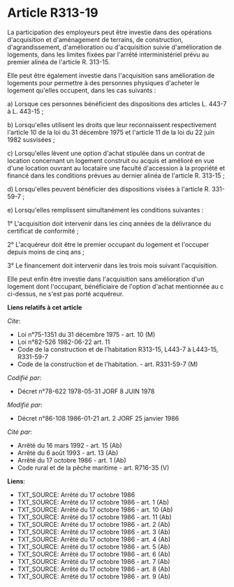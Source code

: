 # Article R313-19

La participation des employeurs  peut être investie dans des opérations d'acquisition et d'aménagement de terrains, de
construction, d'agrandissement, d'amélioration ou d'acquisition suivie d'amélioration de logements, dans les limites fixées
par l'arrêté interministériel prévu au premier alinéa de l'article R. 313-15.

Elle peut être également investie dans l'acquisition sans amélioration de logements pour permettre à des personnes physiques
d'acheter le logement qu'elles occupent, dans les cas suivants :

a) Lorsque ces personnes bénéficient des dispositions des articles L. 443-7 à L. 443-15 ;

b) Lorsqu'elles utilisent les droits que leur reconnaissent respectivement l'article 10 de la loi du 31 décembre 1975 et
l'article 11 de la loi du 22 juin 1982 susvisées ;

c) Lorsqu'elles lèvent une option d'achat stipulée dans un contrat de location concernant un logement construit ou acquis et
amélioré en vue d'une location ouvrant au locataire une faculté d'accession à la propriété et financé dans les conditions
prévues au dernier alinéa de l'article R. 313-15 ;

d) Lorsqu'elles peuvent bénéficier des dispositions visées à l'article R. 331-59-7 ;

e) Lorsqu'elles remplissent simultanément les conditions suivantes :

1° L'acquisition doit intervenir dans les cinq années de la délivrance du certificat de conformité ;

2° L'acquéreur doit être le premier occupant du logement et l'occuper depuis moins de cinq ans ;

3° Le financement doit intervenir dans les trois mois suivant l'acquisition.

Elle peut enfin être investie dans l'acquisition sans amélioration d'un logement dont l'occupant, bénéficiaire de l'option
d'achat mentionnée au c ci-dessus, ne s'est pas porté acquéreur.

**Liens relatifs à cet article**

_Cite_:

  - Loi n°75-1351 du 31 décembre 1975 - art. 10 (M)
  - Loi n°82-526 1982-06-22 art. 11
  - Code de la construction et de l'habitation R313-15, L443-7 à L443-15, R331-59-7
  - Code de la construction et de l'habitation. - art. R331-59-7 (M)

_Codifié par_:

  - Décret n°78-622 1978-05-31 JORF 8 JUIN 1978

_Modifié par_:

  - Décret n°86-108 1986-01-21 art. 2 JORF 25 janvier 1986

_Cité par_:

  - Arrêté du 16 mars 1992 - art. 15 (Ab)
  - Arrêté du 6 août 1993 - art. 13 (Ab)
  - Arrêté du 17 octobre 1986 - art. 1 (Ab)
  - Code rural et de la pêche maritime - art. R716-35 (V)

**Liens**:

  - TXT_SOURCE: Arrêté du 17 octobre 1986
  - TXT_SOURCE: Arrêté du 17 octobre 1986 - art. 1 (Ab)
  - TXT_SOURCE: Arrêté du 17 octobre 1986 - art. 10 (Ab)
  - TXT_SOURCE: Arrêté du 17 octobre 1986 - art. 11 (Ab)
  - TXT_SOURCE: Arrêté du 17 octobre 1986 - art. 2 (Ab)
  - TXT_SOURCE: Arrêté du 17 octobre 1986 - art. 3 (Ab)
  - TXT_SOURCE: Arrêté du 17 octobre 1986 - art. 4 (Ab)
  - TXT_SOURCE: Arrêté du 17 octobre 1986 - art. 5 (Ab)
  - TXT_SOURCE: Arrêté du 17 octobre 1986 - art. 6 (Ab)
  - TXT_SOURCE: Arrêté du 17 octobre 1986 - art. 7 (Ab)
  - TXT_SOURCE: Arrêté du 17 octobre 1986 - art. 8 (Ab)
  - TXT_SOURCE: Arrêté du 17 octobre 1986 - art. 9 (Ab)

